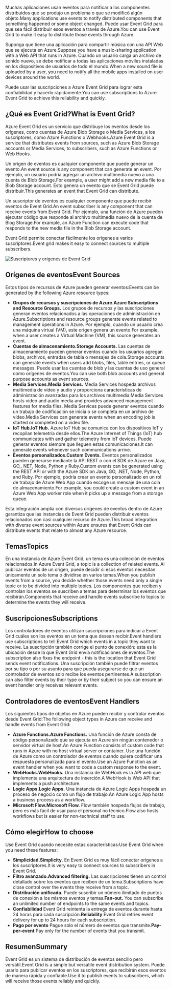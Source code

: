<span data-ttu-id="c44f6-101">Muchas aplicaciones usan eventos para notificar a los componentes distribuidos que se produjo un problema o que se modificó algún objeto.</span><span class="sxs-lookup"><span data-stu-id="c44f6-101">Many applications use events to notify distributed components that something happened or some object changed.</span></span> <span data-ttu-id="c44f6-102">Puede usar Event Grid para que sea fácil distribuir esos eventos a través de Azure.</span><span class="sxs-lookup"><span data-stu-id="c44f6-102">You can use Event Grid to make it easy to distribute those events through Azure.</span></span>

<span data-ttu-id="c44f6-103">Suponga que tiene una aplicación para compartir música con una API Web que se ejecuta en Azure.</span><span class="sxs-lookup"><span data-stu-id="c44f6-103">Suppose you have a music-sharing application with a Web API that runs in Azure.</span></span> <span data-ttu-id="c44f6-104">Cuando un usuario carga un archivo de sonido nuevo, se debe notificar a todas las aplicaciones móviles instaladas en los dispositivos de usuarios de todo el mundo.</span><span class="sxs-lookup"><span data-stu-id="c44f6-104">When a new sound file is uploaded by a user, you need to notify all the mobile apps installed on user devices around the world.</span></span>

<span data-ttu-id="c44f6-105">Puede usar las suscripciones a Azure Event Grid para lograr esta confiabilidad y hacerlo rápidamente.</span><span class="sxs-lookup"><span data-stu-id="c44f6-105">You can use subscriptions to Azure Event Grid to achieve this reliability and quickly.</span></span>

## <a name="what-is-event-grid"></a><span data-ttu-id="c44f6-106">¿Qué es Event Grid?</span><span class="sxs-lookup"><span data-stu-id="c44f6-106">What is Event Grid?</span></span>

<span data-ttu-id="c44f6-107">Azure Event Grid es un servicio que distribuye los eventos desde los orígenes, como cuentas de Azure Blob Storage o Media Services, a los suscriptores, como Azure Functions o Webhooks.</span><span class="sxs-lookup"><span data-stu-id="c44f6-107">Azure Event Grid is a service that distributes events from sources, such as Azure Blob Storage accounts or Media Services, to subscribers, such as Azure Functions or Web Hooks.</span></span>

<span data-ttu-id="c44f6-108">Un origen de eventos es cualquier componente que puede generar un evento.</span><span class="sxs-lookup"><span data-stu-id="c44f6-108">An event source is any component that can generate an event.</span></span> <span data-ttu-id="c44f6-109">Por ejemplo, un usuario podría agregar un archivo multimedia nuevo a una cuenta de Blob Storage.</span><span class="sxs-lookup"><span data-stu-id="c44f6-109">For example, a user might add a new media file to a Blob Storage account.</span></span> <span data-ttu-id="c44f6-110">Esto genera un evento que se Event Grid puede distribuir.</span><span class="sxs-lookup"><span data-stu-id="c44f6-110">This generates an event that Event Grid can distribute.</span></span>

<span data-ttu-id="c44f6-111">Un suscriptor de eventos es cualquier componente que puede recibir eventos de Event Grid.</span><span class="sxs-lookup"><span data-stu-id="c44f6-111">An event subscriber is any component that can receive events from Event Grid.</span></span> <span data-ttu-id="c44f6-112">Por ejemplo, una función de Azure pueden ejecutar código que responde al archivo multimedia nuevo de la cuenta de Blog Storage.</span><span class="sxs-lookup"><span data-stu-id="c44f6-112">For example, an Azure Function can execute code that responds to the new media file in the Blob Storage account.</span></span>

<span data-ttu-id="c44f6-113">Event Grid permite conectar fácilmente los orígenes a varios suscriptores.</span><span class="sxs-lookup"><span data-stu-id="c44f6-113">Event grid makes it easy to connect sources to multiple subscribers.</span></span>

![Suscriptores y orígenes de Event Grid](../images/6-event-grid.png)

## <a name="event-sources"></a><span data-ttu-id="c44f6-115">Orígenes de eventos</span><span class="sxs-lookup"><span data-stu-id="c44f6-115">Event Sources</span></span>

<span data-ttu-id="c44f6-116">Estos tipos de recursos de Azure pueden generar eventos:</span><span class="sxs-lookup"><span data-stu-id="c44f6-116">Events can be generated by the following Azure resource types:</span></span>

- <span data-ttu-id="c44f6-117">**Grupos de recursos y suscripciones de Azure.**</span><span class="sxs-lookup"><span data-stu-id="c44f6-117">**Azure Subscriptions and Resource Groups.**</span></span> <span data-ttu-id="c44f6-118">Los grupos de recursos y las suscripciones generan eventos relacionados a las operaciones de administración en Azure.</span><span class="sxs-lookup"><span data-stu-id="c44f6-118">Subscriptions and resource groups generate events related to management operations in Azure.</span></span> <span data-ttu-id="c44f6-119">Por ejemplo, cuando un usuario crea una máquina virtual (VM), este origen genera un evento.</span><span class="sxs-lookup"><span data-stu-id="c44f6-119">For example, when a user creates a Virtual Machine (VM), this source generates an event.</span></span>
- <span data-ttu-id="c44f6-120">**Cuentas de almacenamiento.**</span><span class="sxs-lookup"><span data-stu-id="c44f6-120">**Storage Accounts.**</span></span> <span data-ttu-id="c44f6-121">Las cuentas de almacenamiento pueden generar eventos cuando los usuarios agregan blobs, archivos, entradas de tabla o mensajes de cola.</span><span class="sxs-lookup"><span data-stu-id="c44f6-121">Storage accounts can generate events when users add blobs, files, table entries, or queue messages.</span></span> <span data-ttu-id="c44f6-122">Puede usar las cuentas de blob y las cuentas de uso general como orígenes de eventos.</span><span class="sxs-lookup"><span data-stu-id="c44f6-122">You can use both blob accounts and general purpose accounts as event sources.</span></span>
- <span data-ttu-id="c44f6-123">**Media Services.**</span><span class="sxs-lookup"><span data-stu-id="c44f6-123">**Media Services.**</span></span> <span data-ttu-id="c44f6-124">Media Services hospeda archivos multimedia de vídeo y audio y proporciona características de administración avanzadas para los archivos multimedia.</span><span class="sxs-lookup"><span data-stu-id="c44f6-124">Media Services hosts video and audio media and provides advanced management features for media files.</span></span> <span data-ttu-id="c44f6-125">Media Services puede generar eventos cuando un trabajo de codificación se inicia o se completa en un archivo de vídeo.</span><span class="sxs-lookup"><span data-stu-id="c44f6-125">Media Services can generate events when an encoding job is started or completed on a video file.</span></span>
- <span data-ttu-id="c44f6-126">**IoT Hub.**</span><span class="sxs-lookup"><span data-stu-id="c44f6-126">**IoT Hub.**</span></span> <span data-ttu-id="c44f6-127">Azure IoT Hub se comunica con los dispositivos IoT y recopilan telemetría desde ellos.</span><span class="sxs-lookup"><span data-stu-id="c44f6-127">The Azure Internet of Things (IoT) hub communicates with and gather telemetry from IoT devices.</span></span> <span data-ttu-id="c44f6-128">Puede generar eventos siempre que lleguen estas comunicaciones.</span><span class="sxs-lookup"><span data-stu-id="c44f6-128">It can generate events whenever such communications arrive.</span></span>
- <span data-ttu-id="c44f6-129">**Eventos personalizados.**</span><span class="sxs-lookup"><span data-stu-id="c44f6-129">**Custom Events.**</span></span> <span data-ttu-id="c44f6-130">Eventos personalizados pueden generarse mediante la API REST o con el SDK de Azure en Java, GO,. NET, Node, Python y Ruby.</span><span class="sxs-lookup"><span data-stu-id="c44f6-130">Custom events can be generated using the REST API or with the Azure SDK on Java, GO, .NET, Node, Python, and Ruby.</span></span> <span data-ttu-id="c44f6-131">Por ejemplo, podría crear un evento personalizado en un rol de trabajo de Azure Web App cuando escoge un mensaje de una cola de almacenamiento.</span><span class="sxs-lookup"><span data-stu-id="c44f6-131">For example, you could create a custom event in an Azure Web App worker role when it picks up a message from a storage queue.</span></span>

<span data-ttu-id="c44f6-132">Esta integración amplia con diversos orígenes de eventos dentro de Azure garantiza que las instancias de Event Grid pueden distribuir eventos relacionados con casi cualquier recurso de Azure.</span><span class="sxs-lookup"><span data-stu-id="c44f6-132">This broad integration with diverse event sources within Azure ensures that Event Grids can distribute events that relate to almost any Azure resource.</span></span>

## <a name="topics"></a><span data-ttu-id="c44f6-133">Temas</span><span class="sxs-lookup"><span data-stu-id="c44f6-133">Topics</span></span>

<span data-ttu-id="c44f6-134">En una instancia de Azure Event Grid, un tema es una colección de eventos relacionados.</span><span class="sxs-lookup"><span data-stu-id="c44f6-134">In Azure Event Grid, a topic is a collection of related events.</span></span> <span data-ttu-id="c44f6-135">Al publicar eventos de un origen, puede decidir si esos eventos necesitan únicamente un solo tema o dividirse en varios temas.</span><span class="sxs-lookup"><span data-stu-id="c44f6-135">When you publish events from a source, you decide whether those events need only a single topic or to be divided into multiple topics.</span></span> <span data-ttu-id="c44f6-136">Los componentes que reciben y controlan los eventos se suscriben a temas para determinar los eventos que recibirán.</span><span class="sxs-lookup"><span data-stu-id="c44f6-136">Components that receive and handle events subscribe to topics to determine the events they will receive.</span></span>

## <a name="subscriptions"></a><span data-ttu-id="c44f6-137">Suscripciones</span><span class="sxs-lookup"><span data-stu-id="c44f6-137">Subscriptions</span></span>

<span data-ttu-id="c44f6-138">Los controladores de eventos utilizan suscripciones para indicar a Event Grid cuáles son los eventos en un tema que desean recibir.</span><span class="sxs-lookup"><span data-stu-id="c44f6-138">Event handlers use subscriptions to tell Event Grid which events in a topic they want to receive.</span></span> <span data-ttu-id="c44f6-139">La suscripción también corrige el punto de conexión: esta es la ubicación desde la que Event Grid envía notificaciones de eventos.</span><span class="sxs-lookup"><span data-stu-id="c44f6-139">The subscription also fixes the endpoint - this is the location that Event Grid sends event notifications.</span></span> <span data-ttu-id="c44f6-140">Una suscripción también puede filtrar eventos por su tipo o por su asunto para que pueda asegurarse de que un controlador de eventos solo recibe los eventos pertinentes.</span><span class="sxs-lookup"><span data-stu-id="c44f6-140">A subscription can also filter events by their type or by their subject so you can ensure an event handler only receives relevant events.</span></span>

## <a name="event-handlers"></a><span data-ttu-id="c44f6-141">Controladores de eventos</span><span class="sxs-lookup"><span data-stu-id="c44f6-141">Event Handlers</span></span>

<span data-ttu-id="c44f6-142">Los siguientes tipos de objetos en Azure pueden recibir y controlar eventos desde Event Grid:</span><span class="sxs-lookup"><span data-stu-id="c44f6-142">The following object types in Azure can receive and handle events from Event Grid:</span></span>

- <span data-ttu-id="c44f6-143">**Azure Functions.**</span><span class="sxs-lookup"><span data-stu-id="c44f6-143">**Azure Functions.**</span></span> <span data-ttu-id="c44f6-144">Una función de Azure consta de código personalizado que se ejecuta en Azure sin ningún contenedor o servidor virtual de host.</span><span class="sxs-lookup"><span data-stu-id="c44f6-144">An Azure Function consists of custom code that runs in Azure with no host virtual server or container.</span></span> <span data-ttu-id="c44f6-145">Use una función de Azure como un controlador de eventos cuando quiera codificar una respuesta personalizada para el evento.</span><span class="sxs-lookup"><span data-stu-id="c44f6-145">Use an Azure Function as an event handler when you want to code a custom response to the event.</span></span>
- <span data-ttu-id="c44f6-146">**WebHooks.**</span><span class="sxs-lookup"><span data-stu-id="c44f6-146">**WebHooks.**</span></span> <span data-ttu-id="c44f6-147">Una instancia de WebHook es la API web que implementa una arquitectura de inserción.</span><span class="sxs-lookup"><span data-stu-id="c44f6-147">A WebHook is Web API that implements a push architecture.</span></span>
- <span data-ttu-id="c44f6-148">**Logic Apps.**</span><span class="sxs-lookup"><span data-stu-id="c44f6-148">**Logic Apps.**</span></span> <span data-ttu-id="c44f6-149">Una instancia de Azure Logic Apps hospeda un proceso de negocio como un flujo de trabajo.</span><span class="sxs-lookup"><span data-stu-id="c44f6-149">An Azure Logic App hosts a business process as a workflow.</span></span>
- <span data-ttu-id="c44f6-150">**Microsoft Flow.**</span><span class="sxs-lookup"><span data-stu-id="c44f6-150">**Microsoft Flow.**</span></span> <span data-ttu-id="c44f6-151">Flow también hospeda flujos de trabajo, pero es más fácil de usar para el personal no técnico.</span><span class="sxs-lookup"><span data-stu-id="c44f6-151">Flow also hosts workflows but is easier for non-technical staff to use.</span></span>

## <a name="how-to-choose"></a><span data-ttu-id="c44f6-152">Cómo elegir</span><span class="sxs-lookup"><span data-stu-id="c44f6-152">How to choose</span></span>

<span data-ttu-id="c44f6-153">Use Event Grid cuando necesite estas características:</span><span class="sxs-lookup"><span data-stu-id="c44f6-153">Use Event Grid when you need these features:</span></span>

- <span data-ttu-id="c44f6-154">**Simplicidad.**</span><span class="sxs-lookup"><span data-stu-id="c44f6-154">**Simplicity.**</span></span> <span data-ttu-id="c44f6-155">En Event Grid es muy fácil conectar orígenes a los suscriptores.</span><span class="sxs-lookup"><span data-stu-id="c44f6-155">It is very easy to connect sources to subscribers in Event Grid.</span></span>
- <span data-ttu-id="c44f6-156">**Filtro avanzado.**</span><span class="sxs-lookup"><span data-stu-id="c44f6-156">**Advanced filtering.**</span></span> <span data-ttu-id="c44f6-157">Las suscripciones tienen un control detallado sobre los eventos que reciben de un tema.</span><span class="sxs-lookup"><span data-stu-id="c44f6-157">Subscriptions have close control over the events they receive from a topic.</span></span>
- <span data-ttu-id="c44f6-158">**Distribución unificada.** Puede suscribir un número ilimitado de puntos de conexión a los mismos eventos y temas.</span><span class="sxs-lookup"><span data-stu-id="c44f6-158">**Fan-out.** You can subscribe an unlimited number of endpoints to the same events and topics.</span></span>
- <span data-ttu-id="c44f6-159">**Confiabilidad** Event Grid reintenta la entrega de eventos durante hasta 24 horas para cada suscripción.</span><span class="sxs-lookup"><span data-stu-id="c44f6-159">**Reliability** Event Grid retries event delivery for up to 24 hours for each subscription.</span></span>
- <span data-ttu-id="c44f6-160">**Pago por evento** Pague solo el número de eventos que transmite.</span><span class="sxs-lookup"><span data-stu-id="c44f6-160">**Pay-per-event** Pay only for the number of events that you transmit.</span></span>

## <a name="summary"></a><span data-ttu-id="c44f6-161">Resumen</span><span class="sxs-lookup"><span data-stu-id="c44f6-161">Summary</span></span>

<span data-ttu-id="c44f6-162">Event Grid es un sistema de distribución de eventos sencillo pero versátil.</span><span class="sxs-lookup"><span data-stu-id="c44f6-162">Event Grid is a simple but versatile event distribution system.</span></span> <span data-ttu-id="c44f6-163">Puede usarlo para publicar eventos en los suscriptores, que recibirán esos eventos de manera rápida y confiable.</span><span class="sxs-lookup"><span data-stu-id="c44f6-163">Use it to publish events to subscribers, which will receive those events reliably and quickly.</span></span>